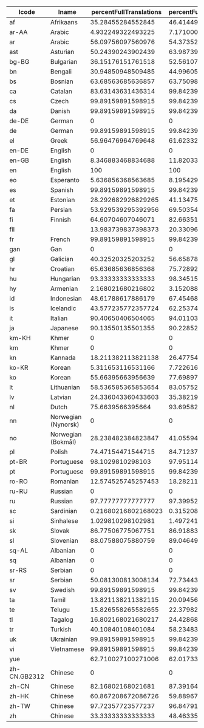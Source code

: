 |lcode|lname|percentFullTranslations|percentFullTranslationsWTerms|missingTranslationsWoutTerms|
| ------ | ------ | ------ | ------ | ------ |
|af|Afrikaans|35.28455284552845|46.414499605988965|680|
|ar-AA|Arabic|4.932249322493225|7.171000788022066|1178|
|ar|Arabic|56.09756097560976|54.37352245862884|579|
|ast|Asturian|50.24390243902439|63.98739164696612|457|
|bg-BG|Bulgarian|36.15176151761518|52.56107171000788|602|
|bn|Bengali|30.94850948509485|44.99605988967691|698|
|bs|Bosnian|63.68563685636857|63.750985027580775|460|
|ca|Catalan|83.63143631436314|99.84239558707644|2|
|cs|Czech|99.89159891598915|99.84239558707644|2|
|da|Danish|99.89159891598915|99.84239558707644|2|
|de-DE|German|0|0|1269|
|de|German|99.89159891598915|99.84239558707644|2|
|el|Greek|56.96476964769648|61.623325453112685|487|
|en-DE|English|0|0|1269|
|en-GB|English|8.346883468834688|11.82033096926714|1119|
|en|English|100|100|0|
|eo|Esperanto|5.636856368563685|8.195429472025216|1165|
|es|Spanish|99.89159891598915|99.84239558707644|2|
|et|Estonian|28.292682926829265|41.13475177304964|747|
|fa|Persian|53.929539295392956|69.50354609929079|387|
|fi|Finnish|64.60704607046071|82.6635145784082|220|
|fil||13.983739837398373|20.33096926713948|1011|
|fr|French|99.89159891598915|99.84239558707644|2|
|gan|Gan|0|0|1269|
|gl|Galician|40.32520325203252|56.65878644602049|550|
|hr|Croatian|65.63685636856368|75.72892040977148|308|
|hu|Hungarian|93.33333333333333|98.3451536643026|21|
|hy|Armenian|2.168021680216802|3.152088258471237|1229|
|id|Indonesian|48.61788617886179|67.45468873128448|413|
|is|Icelandic|43.577235772357724|62.25374310480694|479|
|it|Italian|90.40650406504065|94.01103230890465|76|
|ja|Japanese|90.13550135501355|90.22852639873916|124|
|km-KH|Khmer|0|0|1269|
|km|Khmer|0|0|1269|
|kn|Kannada|18.211382113821138|26.47754137115839|933|
|ko-KR|Korean|5.311653116531166|7.722616233254531|1171|
|ko|Korean|55.66395663956639|77.698975571316|283|
|lt|Lithuanian|58.536585365853654|83.0575256107171|215|
|lv|Latvian|24.336043360433603|35.38219070133964|820|
|nl|Dutch|75.6639566395664|93.69582348305752|80|
|nn|Norwegian (Nynorsk)|0|0|1269|
|no|Norwegian (Bokmål)|28.238482384823847|41.05594956658786|748|
|pl|Polish|74.47154471544715|84.71237194641449|194|
|pt-BR|Portuguese|98.1029810298103|97.95114263199369|26|
|pt|Portuguese|99.89159891598915|99.84239558707644|2|
|ro-RO|Romanian|12.574525745257453|18.282111899133174|1037|
|ru-RU|Russian|0|0|1269|
|ru|Russian|97.77777777777777|97.39952718676122|33|
|sc|Sardinian|0.21680216802168023|0.31520882584712373|1265|
|si|Sinhalese|1.029810298102981|1.4972419227738378|1250|
|sk|Slovak|86.77506775067751|86.91883372734436|166|
|sl|Slovenian|88.07588075880759|89.04649330181245|139|
|sq-AL|Albanian|0|0|1269|
|sq|Albanian|0|0|1269|
|sr-RS|Serbian|0|0|1269|
|sr|Serbian|50.081300813008134|72.7344365642238|346|
|sv|Swedish|99.89159891598915|99.84239558707644|2|
|ta|Tamil|13.821138211382115|20.094562647754138|1014|
|te|Telugu|15.826558265582655|22.379826635145783|985|
|tl|Tagalog|16.802168021680217|24.42868400315209|959|
|tr|Turkish|40.10840108401084|58.234830575256105|530|
|uk|Ukrainian|99.89159891598915|99.84239558707644|2|
|vi|Vietnamese|99.89159891598915|99.84239558707644|2|
|yue||62.710027100271006|62.017336485421595|482|
|zh-CN.GB2312|Chinese|0|0|1269|
|zh-CN|Chinese|82.16802168021681|87.39164696611506|160|
|zh-HK|Chinese|60.867208672086726|59.889676910953504|509|
|zh-TW|Chinese|97.72357723577237|96.84791174152876|40|
|zh|Chinese|33.33333333333333|48.46335697399527|654|
